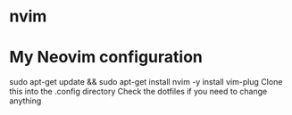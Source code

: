 # nvim
# My Neovim configuration
sudo apt-get update && sudo apt-get install nvim -y
install vim-plug
Clone this into the .config directory
Check the dotfiles if you need to change anything
